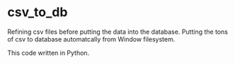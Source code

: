 # csv_to_db


Refining csv files before putting the data into the database.
Putting the tons of csv to database automatcally from Window filesystem. 

This code written in Python. 
